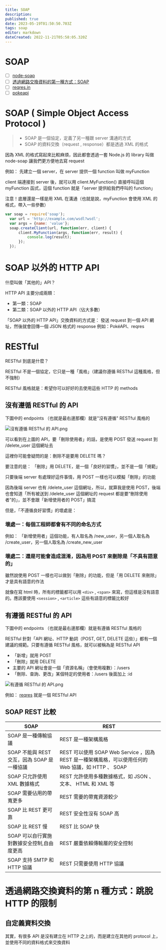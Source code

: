 ```yaml
---
title: SOAP
description: 
published: true
date: 2023-05-19T01:50:50.703Z
tags: soap
editor: markdown
dateCreated: 2022-11-21T05:58:05.320Z
---
```


# SOAP
- [ ] [node-soap](https://github.com/vpulim/node-soap)
- [ ] [透過網路交換資料的第一種方式：SOAP](https://saffranblog.coderbridge.io/2021/02/06/soap-and-restful-api/)
- [ ] [reqres.in](https://reqres.in/)
- [ ] [pokeapi](https://pokeapi.co/)

# SOAP ( Simple Object Access Protocol )
> - SOAP 是一個協定，定義了另一種跟 server 溝通的方式
> - SOAP 的資料交換（request , response）都是透過 XML 的格式

因為 XML 的格式寫起來比較麻煩，因此都會透過一套 Node.js 的 library 叫做 node-soap 讓我們更方便地去寫 request

例如：
先建立一個 server，在 server 提供一個 function 叫做 myFunction

client 端連接到 server 後，就可以用 client.MyFunction() 直接呼叫這個 myFunction 函式，這個 function 就是「server 提供給我們呼叫的 function」

注意！底層還是一樣是用 XML 在溝通（也就是說，myFunction 會使用 XML 的格式，帶入一些參數）

```javascript
var soap = require('soap');
  var url = 'http://example.com/wsdl?wsdl';
  var args = {name: 'value'};
  soap.createClient(url, function(err, client) {
      client.MyFunction(args, function(err, result) {
          console.log(result);
      });
  });
```

# SOAP 以外的 HTTP API
什麼叫做「其他的」API？

HTTP API 主要分成兩類：

- 第一類：SOAP
- 第二類：SOAP 以外的 HTTP API（佔大多數）

「SOAP 以外的 HTTP API」交換資料的方式是：
發送 request 到一個 API 網址，然後就會回傳一個 JSON 格式的 response
例如：PokéAPI、reqres

# RESTful 
RESTful 到底是什麼？

RESTful 不是一個協定，它只是一種「風格」（建議你遵循 RESTful 這種風格，但不強制）

RESTful 風格就是：希望你可以好好的去使用這些 HTTP 的 methods

## 沒有遵循 RESTful 的 API
下圖中的 endpoints （也就是最右邊那欄）就是"沒有遵循" RESTful 風格的

![沒有遵循 RESTful 的 API.png](http://192.168.25.60:8000/files/file_storage/36ac02f9.png)

可以看到在上圖的 API，要「刪除使用者」的話，是使用 POST 發送 request 到 /delete_user 這個網址去

這裡你可能會疑問的是：刪除不是要用 DELETE 嗎？

要注意的是：
「刪除」用 DELETE，是一個「良好的習慣」，並不是一個「規範」

只要後端 server 有處理好這件事情，用 POST 一樣也可以模擬「刪除」的功能

因為後端 server 也有 /delete_user 這個網址，所以，就算我是使用 POST，後端也會知道「所有被送到 /delete_user 這個網址的 request 都是要“刪除使用者”的」，並不會跟「新增使用者的 POST」搞混

但是，「不遵循良好習慣」的壞處是：

### 壞處一：每個工程師都會有不同的命名方式
例如：
「新增使用者」這個功能，有人取名為 /new_user，另一個人取名為 /create_user，另一個人取名為 /create_new_user

### 壞處二：還是可能會造成混淆，因為用 POST 來刪除是「不具有語意的」
雖然說使用 POST 一樣也可以做到「刪除」的功能，但是「用 DELETE 來刪除」才是具有語意的作法

就像在寫 html 時，所有的標籤都可以用 `<div>` , `<span>` 來寫，但這樣是沒有語意的。應該要使用 `<session>` , `<article>` 這些有語意的標籤比較好

## 有遵循 RESTful 的 API
下圖中的 endpoints （也就是最右邊那欄）就是有遵循 RESTful 風格的

RESTful 針對「API 網址、HTTP 動詞（POST, GET, DELETE 這些）」都有一個建議的規範。只要有遵循 RESTful 風格，就可以被稱為是 RESTful API
- 「新增」就用 POST
- 「刪除」就用 DELETE
- 主要的 API 網址會是一個「資源名稱」（會使用複數）：/users
- 「刪除、查詢、更改」某個特定的使用者：/users 後面加上 :id

![有遵循 RESTful 的 API.png](http://192.168.25.60:8000/files/file_storage/5ba6ed74.png)

例如：
[reqres](https://reqres.in/) 就是一個 RESTful API

## SOAP REST 比較
| SOAP |	REST |
|  --- |  ---  |
|SOAP 是一種傳輸協議 |	REST 是一種架構風格|
|SOAP 不能與 REST 交互，因為 SOAP 是一種協議	| REST 可以使用 SOAP Web Service ，因為 REST 是一種架構風格，可以使用任何的 Web 協議，如 HTTP 、 SOAP |
|SOAP 只允許使用 XML 數據格式	| REST 允許使用多種數據格式，如 JSON 、文本、 HTML 和 XML 等 |
|SOAP 需要佔用的帶寬更多 |	REST 需要的帶寬資源較少|
|SOAP 比 REST 更可靠	| REST 安全性沒有 SOAP 高|
|SOAP 比 REST 慢|	REST 比 SOAP 快|
|SOAP 可以自行實施對數據安全控制,自由度更高|	REST 嚴重依賴傳輸層的安全控制|
|SOAP 支持 SMTP 和 HTTP 協議	| REST 只需要使用 HTTP 協議|


# 透過網路交換資料的第 n 種方式：跳脫 HTTP 的限制
## 自定義資料交換
其實，有很多 API 是沒有建立在 HTTP 之上的，而是建立在其他的 protocol 上，並使用不同的資料格式來交換資料